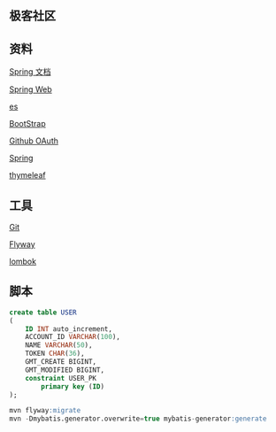 ## 极客社区

## 资料
[Spring 文档](https://spring.io/guides)

[Spring Web](https://spring.io/guides/gs/serving-web-content/)

[es](https://elasticsearch.cn/explore)

[BootStrap](https://v3.bootcss.com/getting-started/)

[Github OAuth](https://developer.github.com/apps/building-oauth-apps/creating-an-oauth-app/)

[Spring](https://docs.spring.io/spring-boot/docs/2.0.0.RC1/reference/htmlsingle/)

[thymeleaf](https://www.thymeleaf.org/)
## 工具
[Git](https://git-scm.com/download)

[Flyway](https://flywaydb.org/)

[lombok](https://projectlombok.org/)
## 脚本
```sql
create table USER
(
	ID INT auto_increment,
	ACCOUNT_ID VARCHAR(100),
	NAME VARCHAR(50),
	TOKEN CHAR(36),
	GMT_CREATE BIGINT,
	GMT_MODIFIED BIGINT,
	constraint USER_PK
		primary key (ID)
);
```
```sql
mvn flyway:migrate
mvn -Dmybatis.generator.overwrite=true mybatis-generator:generate
```